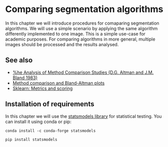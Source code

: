# Comparing segmentation algorithms

In this chapter we will introduce procedures for comaparing segmentation algorithms. We will use a simple scenario by applying the same algorithm differently implemented to one image. This is a simple use-case for academic purposes. For comparing algorithms in more general, multiple images should be processed and the results analysed.

## See also
* [%he Analysis of Method Comparison Studies (D.G. Altman and J.M. Bland 1983)](https://www-users.york.ac.uk/~mb55/meas/ab83.pdf)
* [Method comparison and Bland-Altman plots](https://www.youtube.com/watch?v=PbSrSupnZFQ)
* [Sklearn: Metrics and scoring](https://scikit-learn.org/stable/modules/model_evaluation.html)

## Installation of requirements

In this chapter we will use the [statsmodels library](https://www.statsmodels.org/stable/index.html) for statistical testing. You can install it using conda or pip:

```
conda install -c conda-forge statsmodels
```

```
pip install statsmodels
```

